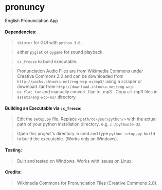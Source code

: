 # pronuncy
English Pronunciation App

#### Dependencies:

> `tkinter` for GUI with `python 3.6`.

> either `pyglet` or `pygame` for sound playback.

> `cx_freeze` to build executable.

> Pronunciation Audio Files are from Wikimedia Commons under Creative Commons 2.0 and can be downloaded from `http://packs.shtooka.net/eng-wcp-us/mp3/` using a scraper or download .tar from `http://download.shtooka.net/eng-wcp-us_flac.tar` and manually convert .flac to .mp3 . Copy all .mp3 files in `assets/eng-wcp-us/` directory.


#### Building an Executable via `cx_freeze`:

> Edit the `setup.py` file. Replace `<path/to/your/python/>` with the actual path of your python installation directory. e.g. `c:/python36-32`.

> Open this project's directory in cmd and type `python setup.py build` to build the executable. (Works only on Windows).


#### Testing:

> Built and tested on Windows. Works with issues on Linux.


#### Credits:

> Wikimedia Commons for Pronunciation Files (Creative Commons 2.0).
